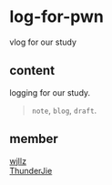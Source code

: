 # log-for-pwn
vlog for our study

## content

logging for our study. 

>   `note`, `blog`, `draft`.

## member

[wjllz](https://github.com/redogwu)  
[ThunderJie](https://github.com/ThunderJie)